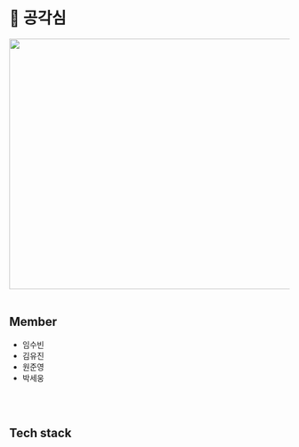 # 🔔 공각심 
<img src="https://github.com/user-attachments/assets/81bbb2fa-eafd-4689-b84e-42a9b819c13a" width="800" height="450"/>

<br/>
<br/>

## Member
- 임수빈
- 김유진
- 원준영
- 박세웅

<br/>
<br/>

## Tech stack
